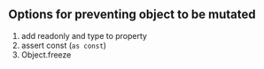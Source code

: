 ## Options for preventing object to be mutated

1. add readonly and type to property
2. assert const (`as const`)
3. Object.freeze
